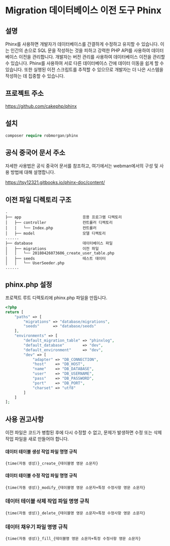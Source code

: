 # Migration 데이터베이스 이전 도구 Phinx

## 설명

Phinx를 사용하면 개발자가 데이터베이스를 간결하게 수정하고 유지할 수 있습니다. 이는 인간의 손으로 SQL 문을 작성하는 것을 피하고 강력한 PHP API를 사용하여 데이터베이스 이전을 관리합니다. 개발자는 버전 관리를 사용하여 데이터베이스 이전을 관리할 수 있습니다. Phinx를 사용하여 서로 다른 데이터베이스 간에 데이터 이동을 쉽게 할 수 있습니다. 또한 실행된 이전 스크립트를 추적할 수 있으므로 개발자는 더 나은 시스템을 작성하는 데 집중할 수 있습니다.

## 프로젝트 주소

https://github.com/cakephp/phinx

## 설치

```php
composer require robmorgan/phinx
```

## 공식 중국어 문서 주소

자세한 사용법은 공식 중국어 문서를 참조하고, 여기에서는 webman에서의 구성 및 사용 방법에 대해 설명합니다.

https://tsy12321.gitbooks.io/phinx-doc/content/

## 이전 파일 디렉토리 구조

```   
.
├── app                           응용 프로그램 디렉토리
│   ├── controller                컨트롤러 디렉토리
│   │   └── Index.php             컨트롤러
│   ├── model                     모델 디렉토리
......
├── database                      데이터베이스 파일
│   ├── migrations                이전 파일
│   │   └── 20180426073606_create_user_table.php
│   ├── seeds                     테스트 데이터
│   │   └── UserSeeder.php
......
```

## phinx.php 설정

프로젝트 루트 디렉토리에 phinx.php 파일을 만듭니다.

```php
<?php
return [
    "paths" => [
        "migrations" => "database/migrations",
        "seeds"      => "database/seeds"
    ],
    "environments" => [
        "default_migration_table" => "phinxlog",
        "default_database"        => "dev",
        "default_environment"     => "dev",
        "dev" => [
            "adapter" => "DB_CONNECTION",
            "host"    => "DB_HOST",
            "name"    => "DB_DATABASE",
            "user"    => "DB_USERNAME",
            "pass"    => "DB_PASSWORD",
            "port"    => "DB_PORT",
            "charset" => "utf8"
        ]
    ]
];
```

## 사용 권고사항

이전 파일은 코드가 병합된 후에 다시 수정할 수 없고, 문제가 발생하면 수정 또는 삭제 작업 파일을 새로 만들어야 합니다.

#### 데이터 테이블 생성 작업 파일 명명 규칙

`{time(자동 생성)}_create_{테이블명 영문 소문자}`

#### 데이터 테이블 수정 작업 파일 명명 규칙

`{time(자동 생성)}_modify_{테이블명 영문 소문자+특정 수정사항 영문 소문자}`

### 데이터 테이블 삭제 작업 파일 명명 규칙

`{time(자동 생성)}_delete_{테이블명 영문 소문자+특정 수정사항 영문 소문자}`

### 데이터 채우기 파일 명명 규칙

`{time(자동 생성)}_fill_{테이블명 영문 소문자+특정 수정사항 영문 소문자}`
